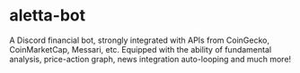 # aletta-bot
A Discord financial bot, strongly integrated with APIs from CoinGecko, CoinMarketCap, Messari, etc. Equipped with the ability of fundamental analysis, price-action graph, news integration auto-looping and much more!

